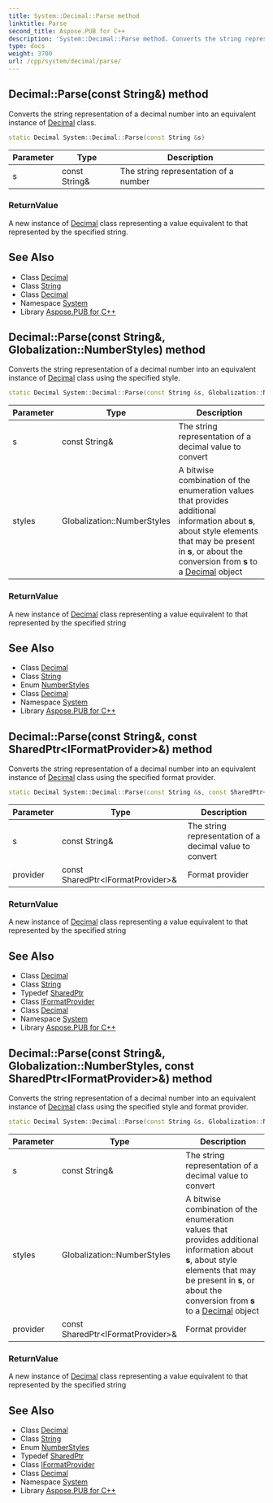 ```yaml
---
title: System::Decimal::Parse method
linktitle: Parse
second_title: Aspose.PUB for C++
description: 'System::Decimal::Parse method. Converts the string representation of a decimal number into an equivalent instance of Decimal class in C++.'
type: docs
weight: 3700
url: /cpp/system/decimal/parse/
---
```

## Decimal::Parse(const String\&) method


Converts the string representation of a decimal number into an equivalent instance of [Decimal](../) class.

```cpp
static Decimal System::Decimal::Parse(const String &s)
```


| Parameter | Type | Description |
| --- | --- | --- |
| s | const String\& | The string representation of a number |

### ReturnValue

A new instance of [Decimal](../) class representing a value equivalent to that represented by the specified string.

## See Also

* Class [Decimal](../)
* Class [String](../../string/)
* Class [Decimal](../)
* Namespace [System](../../)
* Library [Aspose.PUB for C++](../../../)
## Decimal::Parse(const String\&, Globalization::NumberStyles) method


Converts the string representation of a decimal number into an equivalent instance of [Decimal](../) class using the specified style.

```cpp
static Decimal System::Decimal::Parse(const String &s, Globalization::NumberStyles styles)
```


| Parameter | Type | Description |
| --- | --- | --- |
| s | const String\& | The string representation of a decimal value to convert |
| styles | Globalization::NumberStyles | A bitwise combination of the enumeration values that provides additional information about **s**, about style elements that may be present in **s**, or about the conversion from **s** to a [Decimal](../) object |

### ReturnValue

A new instance of [Decimal](../) class representing a value equivalent to that represented by the specified string

## See Also

* Class [Decimal](../)
* Class [String](../../string/)
* Enum [NumberStyles](../../../system.globalization/numberstyles/)
* Class [Decimal](../)
* Namespace [System](../../)
* Library [Aspose.PUB for C++](../../../)
## Decimal::Parse(const String\&, const SharedPtr\<IFormatProvider\>\&) method


Converts the string representation of a decimal number into an equivalent instance of [Decimal](../) class using the specified format provider.

```cpp
static Decimal System::Decimal::Parse(const String &s, const SharedPtr<IFormatProvider> &provider)
```


| Parameter | Type | Description |
| --- | --- | --- |
| s | const String\& | The string representation of a decimal value to convert |
| provider | const SharedPtr\<IFormatProvider\>\& | Format provider |

### ReturnValue

A new instance of [Decimal](../) class representing a value equivalent to that represented by the specified string

## See Also

* Class [Decimal](../)
* Class [String](../../string/)
* Typedef [SharedPtr](../../sharedptr/)
* Class [IFormatProvider](../../iformatprovider/)
* Class [Decimal](../)
* Namespace [System](../../)
* Library [Aspose.PUB for C++](../../../)
## Decimal::Parse(const String\&, Globalization::NumberStyles, const SharedPtr\<IFormatProvider\>\&) method


Converts the string representation of a decimal number into an equivalent instance of [Decimal](../) class using the specified style and format provider.

```cpp
static Decimal System::Decimal::Parse(const String &s, Globalization::NumberStyles styles, const SharedPtr<IFormatProvider> &provider)
```


| Parameter | Type | Description |
| --- | --- | --- |
| s | const String\& | The string representation of a decimal value to convert |
| styles | Globalization::NumberStyles | A bitwise combination of the enumeration values that provides additional information about **s**, about style elements that may be present in **s**, or about the conversion from **s** to a [Decimal](../) object |
| provider | const SharedPtr\<IFormatProvider\>\& | Format provider |

### ReturnValue

A new instance of [Decimal](../) class representing a value equivalent to that represented by the specified string

## See Also

* Class [Decimal](../)
* Class [String](../../string/)
* Enum [NumberStyles](../../../system.globalization/numberstyles/)
* Typedef [SharedPtr](../../sharedptr/)
* Class [IFormatProvider](../../iformatprovider/)
* Class [Decimal](../)
* Namespace [System](../../)
* Library [Aspose.PUB for C++](../../../)
